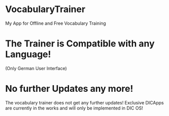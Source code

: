 # VocabularyTrainer
My App for Offline and Free Vocabulary Training
# The Trainer is Compatible with any Language!
(Only German User Interface)
# No further Updates any more!
The vocabulary trainer does not get any further updates! Exclusive DICApps are currently in the works and will only be implemented in DIC OS!
